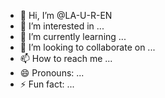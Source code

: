- 👋 Hi, I’m @LA-U-R-EN
- 👀 I’m interested in ...
- 🌱 I’m currently learning ...
- 💞️ I’m looking to collaborate on ...
- 📫 How to reach me ...
- 😄 Pronouns: ...
- ⚡ Fun fact: ...

<!---
LA-U-R-EN/LA-U-R-EN is a ✨ special ✨ repository because its `README.md` (this file) appears on your GitHub profile.
You can click the Preview link to take a look at your changes.
--->
